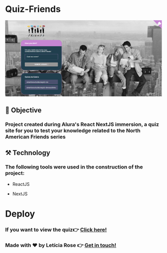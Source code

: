 # Quiz-Friends 
![](https://github.com/leticiarose/Quiz-Friends/blob/main/Quiz.png)

## 📌 Objective

### Project created during Alura's React NextJS immersion, a quiz site for you to test your knowledge related to the North American Friends series

## ⚒️ Technology

### The following tools were used in the construction of the project:

- ReactJS

- NextJS

# Deploy

### If you want to view the quiz👉 [Click here!](https://quiz-friends-mauve.vercel.app/)

### Made with ❤️ by Letícia Rose 👉 [Get in touch! ](https://www.linkedin.com/in/let%C3%ADciarose/)
